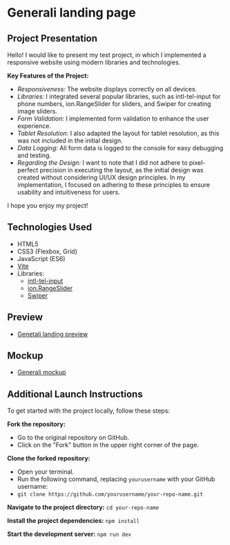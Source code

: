 # Generali landing page

## Project Presentation
Hello! I would like to present my test project, in which I implemented a responsive website using modern libraries and technologies.

**Key Features of the Project:**

- *Responsiveness:* The website displays correctly on all devices.
- *Libraries:* I integrated several popular libraries, such as intl-tel-input for phone numbers, ion.RangeSlider for sliders, and Swiper for creating image sliders.
- *Form Validation:* I implemented form validation to enhance the user experience.
- *Tablet Resolution:* I also adapted the layout for tablet resolution, as this was not included in the initial design.
- *Data Logging:* All form data is logged to the console for easy debugging and testing.
- *Regarding the Design:* I want to note that I did not adhere to pixel-perfect precision in executing the layout, as the initial design was created without considering UI/UX design principles. In my implementation, I focused on adhering to these principles to ensure usability and intuitiveness for users.

I hope you enjoy my project!

## Technologies Used
 - HTML5
- CSS3 (Flexbox, Grid)
- JavaScript (ES6)
- [Vite](https://vitejs.dev/)
- Libraries:
  - [intl-tel-input](https://github.com/jackocnr/intl-tel-input)
  - [ion.RangeSlider](https://github.com/Ionaru/easy-range-slider)
  - [Swiper](https://swiperjs.com/)

## Preview
- [Genetali landing preview](https://denys-khvashchenko.github.io/landing-page_generali/)

## Mockup
  - [Generali mockup](https://www.figma.com/design/M56AjToDTgoYn36M913oej/Untitled?node-id=0-1&node-type=canvas&t=g6v3hmc9iWitswq2-0)

## Additional Launch Instructions

To get started with the project locally, follow these steps:

**Fork the repository:**
  - Go to the original repository on GitHub.
  - Click on the "Fork" button in the upper right corner of the page.

**Clone the forked repository:**
  - Open your terminal.
  - Run the following command, replacing `yourusername` with your GitHub username:
  - `git clone https://github.com/yourusername/your-repo-name.git`
    
**Navigate to the project directory:**
    `cd your-repo-name`
    
**Install the project dependencies:**
    `npm install`
    
**Start the development server:**
    `npm run dev`
